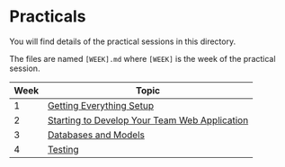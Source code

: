 # Practicals

You will find details of the practical sessions in this directory.

The files are named `[WEEK].md` where `[WEEK]` is the week of the practical session.

| Week | Topic |
| ---- | ----- |
| 1    | [Getting Everything Setup](week1.md)|
| 2    | [Starting to Develop Your Team Web Application](week2.md)|
| 3    | [Databases and Models](week3.md)|
| 4    | [Testing](week4.md)|

